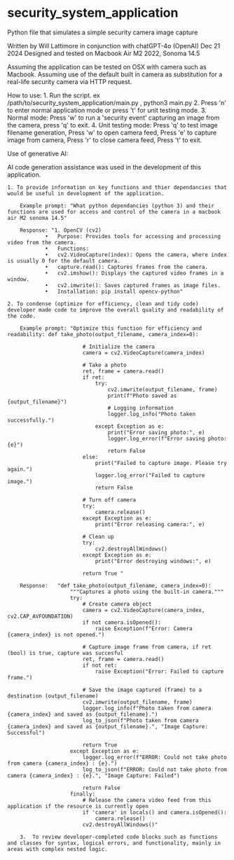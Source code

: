 # security_system_application
 Python file that simulates a simple security camera image capture

Written by Will Lattimore in conjunction with chatGPT-4o (OpenAI)
Dec 21 2024
Designed and tested on Macbook Air M2 2022, Sonoma 14.5

Assuming the application can be tested on OSX with camera such as Macbook.
Assuming use of the default built in camera as substitution for a real-life security camera via HTTP request.

How to use: 
    1. Run the script. ex /path/to/security_system_application/main.py , python3 main.py
    2. Press 'n' to enter normal application mode or press 't' for unit testing mode.
    3. Normal mode: Press 'w' to run a 'security event' capturing an image from the camera, press 'q' to exit.
    4. Unit testing mode:   Press 'q' to test image filename generation, 
                            Press 'w' to open camera feed,
                            Press 'e' to capture image from camera,
                            Press 'r' to close camera feed,
                            Press 't' to exit.
                            
Use of generative AI:

AI code generation assistance was used in the development of this application.

    1. To provide information on key functions and thier dependancies that would be useful in development of the application.

        Example prompt: "What python dependancies (python 3) and their functions are used for access and control of the camera in a macbook air M2 sonoma 14.5"

        Response: "1. OpenCV (cv2)
                •	Purpose: Provides tools for accessing and processing video from the camera.
                •	Functions:
                •	cv2.VideoCapture(index): Opens the camera, where index is usually 0 for the default camera.
                •	capture.read(): Captures frames from the camera.
                •	cv2.imshow(): Displays the captured video frames in a window.
                •	cv2.imwrite(): Saves captured frames as image files.
                •	Installation: pip install opencv-python"

    2. To condense (optimize for efficiency, clean and tidy code) developer made code to improve the overall quality and readability of the code.

        Example prompt: "Optimize this function for efficiency and readability: def take_photo(output_filename, camera_index=0):
                            
                            # Initialize the camera
                            camera = cv2.VideoCapture(camera_index)

                            # Take a photo
                            ret, frame = camera.read()
                            if ret:
                                try:
                                    cv2.imwrite(output_filename, frame)
                                    print(f"Photo saved as {output_filename}")
                                    # Logging information
                                    logger.log_info("Photo taken successfully.")
                                except Exception as e:
                                    print("Error saving photo:", e)
                                    logger.log_error(f"Error saving photo: {e}")
                                    return False
                            else:
                                print("Failed to capture image. Please try again.")
                                logger.log_error("Failed to capture image.")
                                return False

                            # Turn off camera
                            try:
                                camera.release()
                            except Exception as e:
                                print("Error releasing camera:", e)

                            # Clean up
                            try:
                                cv2.destroyAllWindows()
                            except Exception as e:
                                print("Error destroying windows:", e)

                            return True "

        Response:   "def take_photo(output_filename, camera_index=0):
                        """Captures a photo using the built-in camera."""
                        try:
                            # Create camera object
                            camera = cv2.VideoCapture(camera_index, cv2.CAP_AVFOUNDATION)
                            if not camera.isOpened():
                                raise Exception(f"Error: Camera {camera_index} is not opened.")
                            
                            # Capture image frame from camera, if ret (bool) is true, capture was succesful
                            ret, frame = camera.read()
                            if not ret:
                                raise Exception("Error: Failed to capture frame.")

                            # Save the image captured (frame) to a destination (output_filename)
                            cv2.imwrite(output_filename, frame)
                            logger.log_info(f"Photo taken from camera {camera_index} and saved as {output_filename}.")
                            log_to_json(f"Photo taken from camera {camera_index} and saved as {output_filename}.", "Image Capture: Successful")

                            return True
                        except Exception as e:
                            logger.log_error(f"ERROR: Could not take photo from camera {camera_index} : {e}.")
                            log_to_json(f"ERROR: Could not take photo from camera {camera_index} : {e}.", "Image Capture: Failed")

                            return False
                        finally:
                            # Release the camera video feed from this application if the resource is currently open
                            if 'camera' in locals() and camera.isOpened():
                                camera.release()
                            cv2.destroyAllWindows()"

        3.	To review developer-completed code blocks such as functions and classes for syntax, logical errors, and functionality, mainly in areas with complex nested logic.
